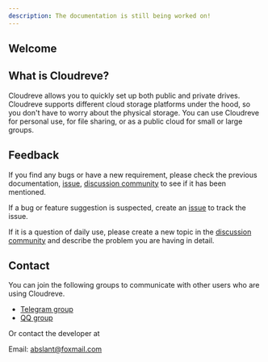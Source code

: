 ```yaml
---
description: The documentation is still being worked on!
---
```


## Welcome

## What is Cloudreve?

Cloudreve allows you to quickly set up both public and private drives. Cloudreve supports different cloud storage platforms under the hood, so you don't have to worry about the physical storage. You can use Cloudreve for personal use, for file sharing, or as a public cloud for small or large groups.

## Feedback

If you find any bugs or have a new requirement, please check the previous documentation, [issue](https://github.com/cloudreve/Cloudreve/issues), [discussion community](https://forum.cloudreve.org/) to see if it has been mentioned.

If a bug or feature suggestion is suspected, create an [issue](https://github.com/cloudreve/Cloudreve/issues) to track the issue.

If it is a question of daily use, please create a new topic in the [discussion community](https://forum.cloudreve.org/) and describe the problem you are having in detail.

## Contact

You can join the following groups to communicate with other users who are using Cloudreve.

* [Telegram group](https://t.me/cloudreve_official)
* [QQ group](https://jq.qq.com/?_wv=1027&k=5em9gwb)

Or contact the developer at

 Email: [abslant@foxmail.com](mailto:abslant@foxmail.com)
